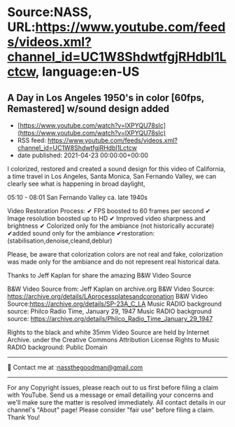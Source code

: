 # Source:NASS, URL:https://www.youtube.com/feeds/videos.xml?channel_id=UC1W8ShdwtfgjRHdbl1Lctcw, language:en-US

## A Day in Los Angeles 1950's in color [60fps, Remastered] w/sound design added
 - [https://www.youtube.com/watch?v=IXPYQU78sIc](https://www.youtube.com/watch?v=IXPYQU78sIc)
 - RSS feed: https://www.youtube.com/feeds/videos.xml?channel_id=UC1W8ShdwtfgjRHdbl1Lctcw
 - date published: 2021-04-23 00:00:00+00:00

I colorized, restored and created a sound design for this video of California, a time travel in  Los Angeles, Santa Monica, San Fernando Valley, we can clearly see what is happening in broad daylight,

05:10 - 08:01 San Fernando Valley ca. late 1940s

Video Restoration Process:
✔ FPS boosted to 60 frames per second 
✔ Image resolution boosted up to HD 
✔ Improved video sharpness and brightness 
✔ Colorized only for the ambiance (not historically accurate)
✔added sound only for the ambiance
✔restoration:(stabilisation,denoise,cleand,deblur) 

Please, be aware that colorization colors are not real and fake, colorization was made only for the ambiance and do not represent real historical data.

Thanks to Jeff Kaplan for share the amazing B&W Video Source

B&W Video Source from:  Jeff Kaplan on archive.org
B&W Video Source: https://archive.org/details/LAprocessplatesandcoronation
B&W Video Source:https://archive.org/details/SP-23A_C_LA
Music RADIO background source: Philco Radio Time, January 29, 1947
Music RADIO background source: https://archive.org/details/Philco_Radio_Time_January_29_1947

Rights to the black and white 35mm Video Source are held by Internet Archive. under the Creative Commons Attribution License
Rights to Music RADIO background: Public Domain
- - - - - - - - - - - - - - - - - - - -
📨 Contact me at :nassthegoodman@gmail.com
- - - - - - - - - - - - - - - - - - - -
For any Copyright issues, please reach out to us first before filing a claim with YouTube. Send us a message or email detailing your concerns and we'll make sure the matter is resolved immediately. All contact details in our channel's "About" page! Please consider "fair use" before filing a claim. Thank You!

